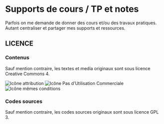 # Supports de cours / TP et notes

Parfois on me demande de donner des cours et/ou des travaux pratiques. Autant centraliser et partager mes supports et ressources.

## LICENCE

### Contenus

Sauf mention contraire, les textes et media originaux sont sous licence Creative Commons 4.

![Icône attribution](http://mirrors.creativecommons.org/presskit/icons/by.png "Attribution") ![Icône Pas d’Utilisation Commerciale](http://mirrors.creativecommons.org/presskit/icons/nc-eu.png "Pas d’Utilisation Commerciale") ![Icône mêmes conditions](http://mirrors.creativecommons.org/presskit/icons/sa.png "Dans les mêmes conditions")

### Codes sources

Sauf mention contraire, les codes sources originaux sont sous licence GPL 3.
